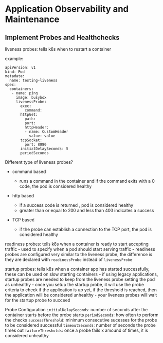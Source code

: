 # Application Observability and Maintenance


## Implement Probes and Healthchecks 
liveness probes: tells k8s when to restart a container 

example: 

```
apiVersion: v1
kind: Pod 
metadata:
  name: testing-liveness
spec:
  containers:
   - name: ping
     image: busybox
     livenessProbe:
       exec:
         command:
       httpGet:
         path:
         port:
         httpHeader:
         - name: CustomHeader
           value: value
       tcpSocket:
         port: 8080
       initialDelaySeconds: 5 
       periodSeconds       
```

Different type of liveness probes?
- command based 
    - runs a command in the container and if the command exits with a 0 code, the pod is considered healthy

- http based 
    - if a success code is returned , pod is considered healthy
    - greater than or equal to 200 and less than 400 indicates a success 
- TCP based 
    - if the probe can establish a connection to the TCP port, the pod is considered healthy
    
readiness probes: tells k8s when a container is ready to start accepting traffic 
    - used to specify when a pod should start serving traffic 
    - readiness probes are configured very similar to the liveness probe, the difference is they are declared with 
    ``` readinessProbe ``` instead of ``` livenessProbe ```

startup probes: tells k8s when a container app has started successfully, these can be used on slow starting containers 
    - if using legacy applications, startup probes are needed to keep from the liveness probe setting the pod as unhealthy 
    - once you setup the startup probe, it will use the probe criteria to check if the application is up yet, if the threshold is reached, then the application will be considered unhealthy
    - your liveness probes will wait for the startup probe to succeed 

Probe Configuration 
``` initialDelaySeconds ```: number of seconds after the container starts before the probe starts 
``` periodSeconds ```: how often to perform the checks 
``` successThreshold ```: minimum consecutive sucesses for the probe to be considered successful 
``` timeoutSeconds ```: number of seconds the probe times out 
``` failureThresholds ```: once a probe fails x amound of times, it is considered unhealthy 
